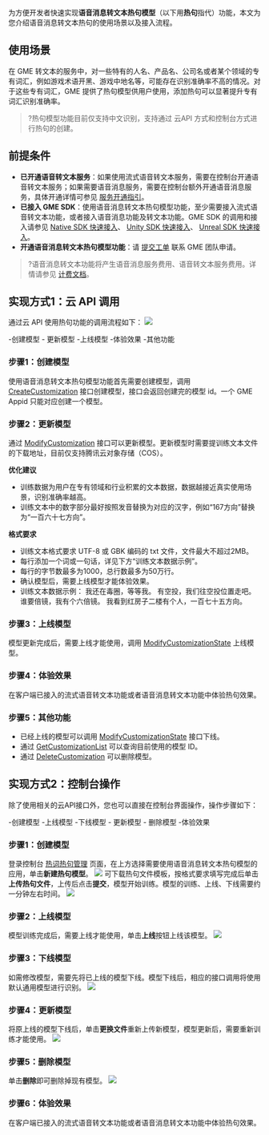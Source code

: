 为方便开发者快速实现**语音消息转文本热句模型**（以下用**热句**指代）功能，本文为您介绍语音消息转文本热句的使用场景以及接入流程。

## 使用场景

在 GME 转文本的服务中，对一些特有的人名、产品名、公司名或者某个领域的专有词汇，例如游戏术语开黑、游戏中地名等，可能存在识别准确率不高的情况。对于这些专有词汇，GME 提供了热句模型供用户使用，添加热句可以显著提升专有词汇识别准确率。

>?热句模型功能目前仅支持中文识别，支持通过 云API 方式和控制台方式进行热句的创建。

## 前提条件

- **已开通语音转文本服务**：如果使用流式语音转文本服务，需要在控制台开通语音转文本服务；如果需要语音消息服务，需要在控制台额外开通语音消息服务，具体开通详情可参见 [服务开通指引](https://cloud.tencent.com/document/product/607/10782)。
- **已接入 GME SDK**：使用语音消息转文本热句模型功能，至少需要接入流式语音转文本功能，或者接入语音消息功能及转文本功能。GME SDK 的调用和接入请参见 [Native SDK 快速接入](https://cloud.tencent.com/document/product/607/56374)、 [Unity SDK 快速接入](https://cloud.tencent.com/document/product/607/18248)、 [Unreal SDK 快速接入](https://cloud.tencent.com/document/product/607/18267)。
- **开通语音消息转文本热句模型功能**：请 [提交工单](https://console.cloud.tencent.com/workorder/category?level1_id=438&level2_id=445&source=0&data_title=%E6%B8%B8%E6%88%8F%E5%A4%9A%E5%AA%92%E4%BD%93%E5%BC%95%E6%93%8EGME&step=1) 联系 GME 团队申请。

>?语音消息转文本功能将产生语音消息服务费用、语音转文本服务费用。详情请参见 [计费文档](https://cloud.tencent.com/document/product/607/17808)。

## 实现方式1：云 API 调用
通过云 API 使用热句功能的调用流程如下：
![](https://qcloudimg.tencent-cloud.cn/raw/59b836042ec1bfc7e80058fbfa74ed9a.png)


<dx-steps>
-<dx-tag-link link="#创建模型" tag="业务侧后台">创建模型</dx-tag-link> 
-<dx-tag-link link="#更新模型" tag="业务侧后台"> 更新模型</dx-tag-link>
-<dx-tag-link link="#上线模型" tag="业务侧后台">上线模型</dx-tag-link>
-<dx-tag-link link="#体验效果" tag="业务侧客户端">体验效果</dx-tag-link>
-<dx-tag-link link="#其他功能" tag="业务侧后台">其他功能</dx-tag-link>
</dx-steps>


[](id:创建模型)
### 步骤1：创建模型

使用语音消息转文本热句模型功能首先需要创建模型，调用 [CreateCustomization](https://cloud.tencent.com/document/product/607/78906) 接口创建模型，接口会返回创建完的模型 id。一个 GME Appid 只能对应创建一个模型。

[](id:更新模型)
### 步骤2：更新模型

通过 [ModifyCustomization](https://cloud.tencent.com/document/product/607/78903) 接口可以更新模型。更新模型时需要提训练文本文件的下载地址，目前仅支持腾讯云对象存储（COS）。

**优化建议**
- 训练数据为用户在专有领域和行业积累的文本数据，数据越接近真实使用场景，识别准确率越高。
- 训练文本中的数字部分最好按照发音替换为对应的汉字，例如“167方向”替换为“一百六十七方向”。

**格式要求**
- 训练文本格式要求 UTF-8 或 GBK 编码的 txt 文件，文件最大不超过2MB。
- 每行添加一个词或一句话，详见下方“训练文本数据示例”。
- 每行的字节数最多为1000，总行数最多为50万行。
- 确认模型后，需要上线模型才能体验效果。
- 训练文本数据示例：
	我还在毒圈，等等我。
	有空投，我们往空投位置走吧。
	谁要倍镜，我有个六倍镜。
	我看到红房子二楼有个人，一百七十五方向。

[](id:上线模型)
### 步骤3：上线模型

模型更新完成后，需要上线才能使用，调用 [ModifyCustomizationState](https://cloud.tencent.com/document/product/607/78902) 上线模型。

[](id:体验效果)
### 步骤4：体验效果

在客户端已接入的流式语音转文本功能或者语音消息转文本功能中体验热句效果。

[](id:其他功能)
### 步骤5：其他功能

- 已经上线的模型可以调用  [ModifyCustomizationState](https://cloud.tencent.com/document/product/607/78902) 接口下线。
- 通过 [GetCustomizationList](https://cloud.tencent.com/document/product/607/78904) 可以查询目前使用的模型 ID。
- 通过 [DeleteCustomization](https://cloud.tencent.com/document/product/607/78905) 可以删除模型。


## 实现方式2：控制台操作
除了使用相关的云API接口外，您也可以直接在控制台界面操作，操作步骤如下：

<dx-steps>
-<dx-tag-link link="#创建模型2" tag="GME控制台">创建模型</dx-tag-link> 
-<dx-tag-link link="#上线模型2" tag="GME控制台">上线模型</dx-tag-link>
-<dx-tag-link link="#下线模型2" tag="GME控制台">下线模型</dx-tag-link>
-<dx-tag-link link="#更新模型2" tag="GME控制台"> 更新模型</dx-tag-link>
-<dx-tag-link link="#删除模型2" tag="GME控制台"> 删除模型</dx-tag-link>
-<dx-tag-link link="#体验效果2" tag="业务侧客户端">体验效果</dx-tag-link>
</dx-steps>


[](id:创建模型2)
### 步骤1：创建模型
登录控制台 [热词热句管理](https://console.cloud.tencent.com/gamegme/customization) 页面，在上方选择需要使用语音消息转文本热句模型的应用，单击**新建热句模型**。
![](https://qcloudimg.tencent-cloud.cn/raw/1c6ad2800ac20b403655100ed33c8497.png)
可下载热句文件模板，按格式要求填写完成后单击**上传热句文件**，上传后点击**提交**，模型开始训练。模型的训练、上线、下线需要约一分钟左右时间。
![](https://qcloudimg.tencent-cloud.cn/raw/e4794ddebc01f1a3cf6de3a3bd2b3c1f.png)


[](id:上线模型2)
### 步骤2：上线模型
模型训练完成后，需要上线才能使用，单击**上线**按钮上线该模型。
![](https://qcloudimg.tencent-cloud.cn/raw/a73f141e9604e6baa46bc75daf77a5d4.png)


[](id:下线模型2)
### 步骤3：下线模型
如需修改模型，需要先将已上线的模型下线。模型下线后，相应的接口调用将使用默认通用模型进行识别。
![](https://qcloudimg.tencent-cloud.cn/raw/e8085662e3f4445ffddb91dcf0ae7067.png)


[](id:更新模型2)
### 步骤4：更新模型
将原上线的模型下线后，单击**更换文件**重新上传新模型，模型更新后，需要重新训练才能使用。
![](https://qcloudimg.tencent-cloud.cn/raw/ef8a0a37cc262684baeff950aed13d22.png)

[](id:删除模型2)
### 步骤5：删除模型
单击**删除**即可删除掉现有模型。
![](https://qcloudimg.tencent-cloud.cn/raw/8bf28feb5475f998f45fba723447cfb6.png)

[](id:体验效果2)
### 步骤6：体验效果
在客户端已接入的流式语音转文本功能或者语音消息转文本功能中体验热句效果。
